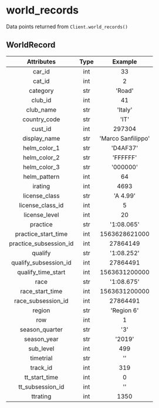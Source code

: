 # world_records
Data points returned from `Client.world_records()`

## WorldRecord

|       Attributes       | Type  |      Example       |
| :--------------------: | :---: | :----------------: |
|         car_id         |  int  |         33         |
|         cat_id         |  int  |         2          |
|        category        |  str  |       'Road'       |
|        club_id         |  int  |         41         |
|       club_name        |  str  |      'Italy'       |
|      country_code      |  str  |        'IT'        |
|        cust_id         |  int  |       297304       |
|      display_name      |  str  | 'Marco Sanfilippo' |
|      helm_color_1      |  str  |      'D4AF37'      |
|      helm_color_2      |  str  |      'FFFFFF'      |
|      helm_color_3      |  str  |      '000000'      |
|      helm_pattern      |  int  |         64         |
|        irating         |  int  |        4693        |
|     license_class      |  str  |      'A 4.99'      |
|    license_class_id    |  int  |         5          |
|     license_level      |  int  |         20         |
|        practice        |  str  |     '1:08.065'     |
|  practice_start_time   |  int  |   1563628621000    |
| practice_subsession_id |  int  |      27864149      |
|        qualify         |  str  |     '1:08.252'     |
| qualify_subsession_id  |  int  |      27864491      |
|   qualify_time_start   |  int  |   1563631200000    |
|          race          |  str  |     '1:08.675'     |
|    race_start_time     |  int  |   1563631200000    |
|   race_subsession_id   |  int  |      27864491      |
|         region         |  str  |     'Region 6'     |
|          row           |  int  |         1          |
|     season_quarter     |  str  |        '3'         |
|      season_year       |  str  |       '2019'       |
|       sub_level        |  int  |        499         |
|       timetrial        |  str  |         ''         |
|        track_id        |  int  |        319         |
|     tt_start_time      |  int  |         0          |
|    tt_subsession_id    |  int  |         ''         |
|        ttrating        |  int  |        1350        |